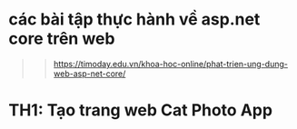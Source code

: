 # các bài tập thực hành về asp.net core trên web
>> https://timoday.edu.vn/khoa-hoc-online/phat-trien-ung-dung-web-asp-net-core/
# TH1: Tạo trang web Cat Photo App
